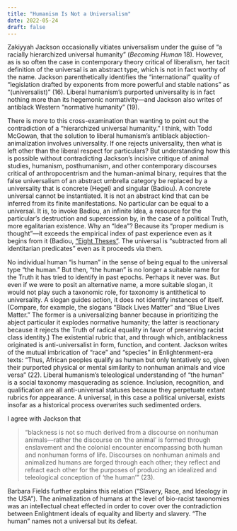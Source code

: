 ```yaml
---
title: "Humanism Is Not a Universalism"
date: 2022-05-24
draft: false
---
```


Zakiyyah Jackson occasionally vitiates universalism under the guise of &ldquo;a racially hierarchized universal humanity&rdquo; (*Becoming Human* 18).
However, as is so often the case in contemporary theory critical of liberalism, her tacit definition of the universal is an abstract type, which is not in fact worthy of the name.
Jackson parenthetically identifies the &ldquo;international&rdquo; quality of &ldquo;legislation drafted by exponents from more powerful and stable nations&rdquo; as &ldquo;(universalist)&rdquo; (16).
Liberal humanism&rsquo;s purported universality is in fact nothing more than its hegemonic normativity—and Jackson also writes of antiblack Western &ldquo;normative humanity&rdquo; (19).

There is more to this cross-examination than wanting to point out the contradiction of a &ldquo;hierarchized universal humanity.&rdquo;
I think, with Todd McGowan, that the solution to liberal humanism&rsquo;s antiblack abjection-animalization involves universality.
If one rejects universality, then what is left other than the liberal respect for particulars?
But understanding how this is possible without contradicting Jackson&rsquo;s incisive critique of animal studies, humanism, posthumanism, and other contemporary discourses critical of anthropocentrism and the human-animal binary, requires that the false universalism of an abstract umbrella category be replaced by a universality that is concrete (Hegel) and singular (Badiou).
A concrete universal cannot be instantiated.
It is not an abstract kind that can be inferred from its finite manifestations.
No particular can be equal to a universal.
It is, to invoke Badiou, an infinite Idea, a resource for the particular&rsquo;s destruction and supercession by, in the case of a political Truth, more egalitarian existence.
Why an &ldquo;Idea&rdquo;?
Because its &ldquo;proper medium is thought&rdquo;—it exceeds the empirical index of past experience even as it begins from it (Badiou, [&ldquo;Eight Theses&rdquo;](https://www.lacan.com/badeight.htm).
The universal is &ldquo;subtracted from all identitarian predicates&rdquo; even as it proceeds via them.

No individual human &ldquo;is human&rdquo; in the sense of being equal to the universal type &ldquo;the human.&rdquo;
But then, &ldquo;the human&rdquo; is no longer a suitable name for the Truth it has tried to identify in past epochs.
Perhaps it never was.
But even if we were to posit an alternative name, a more suitable slogan, it would not play such a taxonomic role, for taxonomy is antithetical to universality.
A slogan guides action, it does not identify instances of itself.
(Compare, for example, the slogans &ldquo;Black Lives Matter&rdquo; and &ldquo;Blue Lives Matter.&rdquo; The former is a universalizing banner because in prioritizing the abject particular it explodes normative humanity; the latter is reactionary because it rejects the Truth of radical equality in favor of preserving racist class identity.)
The existential rubric that, and through which, antiblackness originated is anti-universalist in form, function, and content.
Jackson writes of the mutual imbrication of &ldquo;race&rdquo; and &ldquo;species&rdquo; in Enlightenment-era texts:
&ldquo;Thus, African peoples qualify as human but only tentatively so, given their purported physical or mental similarity to nonhuman animals and vice versa&rdquo; (22).
Liberal humanism&rsquo;s teleological understanding of &ldquo;the human&rdquo; is a social taxonomy masquerading as science.
Inclusion, recognition, and qualification are all anti-universal statuses because they perpetuate extant rubrics for appearance.
A universal, in this case a political universal, exists insofar as a historical process overwrites such sedimented orders.

I agree with Jackson that

> &ldquo;blackness is not so much derived from a discourse on nonhuman animals—rather the discourse on &lsquo;the animal&rsquo; is formed through enslavement and the colonial encounter encompassing both human and nonhuman forms of life.
> Discourses on nonhuman animals and animalized humans are forged through each other; they reflect and refract each other for the purposes of producing an idealized and teleological conception of &lsquo;the human&rsquo;&rdquo; (23).

Barbara Fields further explains this relation (&ldquo;Slavery, Race, and Ideology in the USA&rdquo;).
The animalization of humans at the level of bio-racist taxonomies was an intellectual cheat effected in order to cover over the contradiction between Enlightment ideals of equality and liberty and slavery.
&ldquo;The human&rdquo; names not a universal but its defeat.

